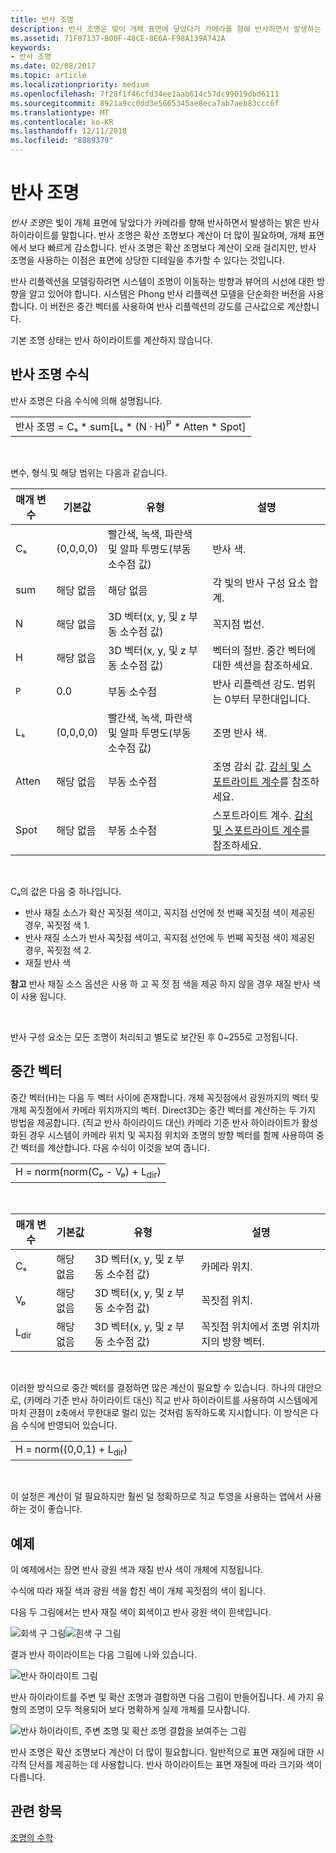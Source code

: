 ```yaml
---
title: 반사 조명
description: 반사 조명은 빛이 개체 표면에 닿았다가 카메라를 향해 반사하면서 발생하는 밝은 반사 하이라이트입니다.
ms.assetid: 71F87137-B00F-48CE-8E6A-F98A139A742A
keywords:
- 반사 조명
ms.date: 02/08/2017
ms.topic: article
ms.localizationpriority: medium
ms.openlocfilehash: 7f28f1f46cfd34ee1aab614c57dc99019dbd6111
ms.sourcegitcommit: 8921a9cc0dd3e5665345ae8eca7ab7aeb83ccc6f
ms.translationtype: MT
ms.contentlocale: ko-KR
ms.lasthandoff: 12/11/2018
ms.locfileid: "8889379"
---
```

# <a name="specular-lighting"></a>반사 조명


*반사 조명*은 빛이 개체 표면에 닿았다가 카메라를 향해 반사하면서 발생하는 밝은 반사 하이라이트를 말합니다. 반사 조명은 확산 조명보다 계산이 더 많이 필요하며, 개체 표면에서 보다 빠르게 감소합니다. 반사 조명은 확산 조명보다 계산이 오래 걸리지만, 반사 조명을 사용하는 이점은 표면에 상당한 디테일을 추가할 수 있다는 것입니다.

반사 리플렉션을 모델링하려면 시스템이 조명이 이동하는 방향과 뷰어의 시선에 대한 방향을 알고 있어야 합니다. 시스템은 Phong 반사 리플렉션 모델을 단순화한 버전을 사용합니다. 이 버전은 중간 벡터를 사용하여 반사 리플렉션의 강도를 근사값으로 계산합니다.

기본 조명 상태는 반사 하이라이트를 계산하지 않습니다.

## <a name="span-idspecularlightingequationspanspan-idspecularlightingequationspanspan-idspecularlightingequationspanspecular-lighting-equation"></a><span id="Specular_Lighting_Equation"></span><span id="specular_lighting_equation"></span><span id="SPECULAR_LIGHTING_EQUATION"></span>반사 조명 수식


반사 조명은 다음 수식에 의해 설명됩니다.

|                                                                             |
|-----------------------------------------------------------------------------|
| 반사 조명 = Cₛ \* sum\[Lₛ \* (N · H)<sup>P</sup> \* Atten \* Spot\] |

 

변수, 형식 및 해당 범위는 다음과 같습니다.

| 매개 변수    | 기본값 | 유형                                                             | 설명                                                                                            |
|--------------|---------------|------------------------------------------------------------------|--------------------------------------------------------------------------------------------------------|
| Cₛ           | (0,0,0,0)     | 빨간색, 녹색, 파란색 및 알파 투명도(부동 소수점 값) | 반사 색.                                                                                        |
| sum          | 해당 없음           | 해당 없음                                                              | 각 빛의 반사 구성 요소 합계.                                                          |
| N            | 해당 없음           | 3D 벡터(x, y, 및 z 부동 소수점 값)                    | 꼭지점 법선.                                                                                         |
| H            | 해당 없음           | 3D 벡터(x, y, 및 z 부동 소수점 값)                    | 벡터의 절반. 중간 벡터에 대한 섹션을 참조하세요.                                                |
| <sup>P</sup> | 0.0           | 부동 소수점                                                   | 반사 리플렉션 강도. 범위는 0부터 무한대입니다.                                                     |
| Lₛ           | (0,0,0,0)     | 빨간색, 녹색, 파란색 및 알파 투명도(부동 소수점 값) | 조명 반사 색.                                                                                  |
| Atten        | 해당 없음           | 부동 소수점                                                   | 조명 감쇠 값. [감쇠 및 스포트라이트 계수](attenuation-and-spotlight-factor.md)를 참조하세요. |
| Spot         | 해당 없음           | 부동 소수점                                                   | 스포트라이트 계수. [감쇠 및 스포트라이트 계수](attenuation-and-spotlight-factor.md)를 참조하세요.        |

 

Cₐ의 값은 다음 중 하나입니다.

-   반사 재질 소스가 확산 꼭짓점 색이고, 꼭지점 선언에 첫 번째 꼭짓점 색이 제공된 경우, 꼭짓점 색 1.
-   반사 재질 소스가 반사 꼭짓점 색이고, 꼭지점 선언에 두 번째 꼭짓점 색이 제공된 경우, 꼭짓점 색 2.
-   재질 반사 색

**참고**  반사 재질 소스 옵션은 사용 하 고 꼭 짓 점 색을 제공 하지 않을 경우 재질 반사 색이 사용 됩니다.

 

반사 구성 요소는 모든 조명이 처리되고 별도로 보간된 후 0~255로 고정됩니다.

## <a name="span-idthehalfwayvectorspanspan-idthehalfwayvectorspanspan-idthehalfwayvectorspanthe-halfway-vector"></a><span id="The_Halfway_Vector"></span><span id="the_halfway_vector"></span><span id="THE_HALFWAY_VECTOR"></span>중간 벡터


중간 벡터(H)는 다음 두 벡터 사이에 존재합니다. 개체 꼭짓점에서 광원까지의 벡터 및 개체 꼭짓점에서 카메라 위치까지의 벡터. Direct3D는 중간 벡터를 계산하는 두 가지 방법을 제공합니다. (직교 반사 하이라이드 대신) 카메라 기준 반사 하이라이트가 활성화된 경우 시스템이 카메라 위치 및 꼭지점 위치와 조명의 방향 벡터를 함께 사용하여 중간 벡터를 계산합니다. 다음 수식이 이것을 보여 줍니다.

|                                           |
|-------------------------------------------|
| H = norm(norm(Cₚ - Vₚ) + L<sub>dir</sub>) |

 

| 매개 변수       | 기본값 | 유형                                          | 설명                                                  |
|-----------------|---------------|-----------------------------------------------|--------------------------------------------------------------|
| Cₛ              | 해당 없음           | 3D 벡터(x, y, 및 z 부동 소수점 값) | 카메라 위치.                                             |
| Vₚ              | 해당 없음           | 3D 벡터(x, y, 및 z 부동 소수점 값) | 꼭짓점 위치.                                             |
| L<sub>dir</sub> | 해당 없음           | 3D 벡터(x, y, 및 z 부동 소수점 값) | 꼭짓점 위치에서 조명 위치까지의 방향 벡터. |

 

이러한 방식으로 중간 벡터를 결정하면 많은 계산이 필요할 수 있습니다. 하나의 대안으로, (카메라 기준 반사 하이라이트 대신) 직교 반사 하이라이트를 사용하여 시스템에게 마치 관점이 z축에서 무한대로 멀리 있는 것처럼 동작하도록 지시합니다. 이 방식은 다음 수식에 반영되어 있습니다.

|                                     |
|-------------------------------------|
| H = norm((0,0,1) + L<sub>dir</sub>) |

 

이 설정은 계산이 덜 필요하지만 훨씬 덜 정확하므로 직교 투영을 사용하는 앱에서 사용하는 것이 좋습니다.

## <a name="span-idexamplespanspan-idexamplespanspan-idexamplespanexample"></a><span id="Example"></span><span id="example"></span><span id="EXAMPLE"></span>예제


이 예제에서는 장면 반사 광원 색과 재질 반사 색이 개체에 지정됩니다.

수식에 따라 재질 색과 광원 색을 합친 색이 개체 꼭짓점의 색이 됩니다.

다음 두 그림에서는 반사 재질 색이 회색이고 반사 광원 색이 흰색입니다.

![회색 구 그림](images/amb1.jpg)![흰색 구 그림](images/lightwhite.jpg)

결과 반사 하이라이트는 다음 그림에 나와 있습니다.

![반사 하이라이트 그림](images/lights.jpg)

반사 하이라이트를 주변 및 확산 조명과 결합하면 다음 그림이 만들어집니다. 세 가지 유형의 조명이 모두 적용되어 보다 명확하게 실제 개체를 모사합니다.

![반사 하이라이트, 주변 조명 및 확산 조명 결합을 보여주는 그림](images/lightads.jpg)

반사 조명은 확산 조명보다 계산이 더 많이 필요합니다. 일반적으로 표면 재질에 대한 시각적 단서를 제공하는 데 사용합니다. 반사 하이라이트는 표면 재질에 따라 크기와 색이 다릅니다.

## <a name="span-idrelated-topicsspanrelated-topics"></a><span id="related-topics"></span>관련 항목


[조명의 수학](mathematics-of-lighting.md)

 

 




